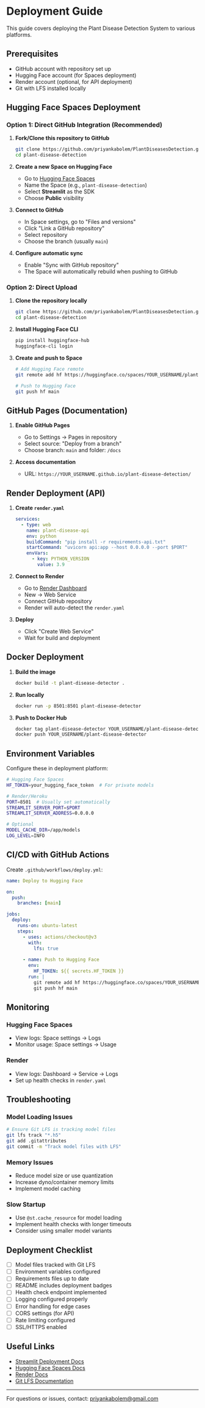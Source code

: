 # Deployment Guide

This guide covers deploying the Plant Disease Detection System to various platforms.

## Prerequisites

- GitHub account with repository set up
- Hugging Face account (for Spaces deployment)
- Render account (optional, for API deployment)
- Git with LFS installed locally

## Hugging Face Spaces Deployment

### Option 1: Direct GitHub Integration (Recommended)

1. **Fork/Clone this repository to GitHub**
   ```bash
   git clone https://github.com/priyankabolem/PlantDiseasesDetection.git
   cd plant-disease-detection
   ```

2. **Create a new Space on Hugging Face**
   - Go to [Hugging Face Spaces](https://huggingface.co/new-space)
   - Name the Space (e.g., `plant-disease-detection`)
   - Select **Streamlit** as the SDK
   - Choose **Public** visibility

3. **Connect to GitHub**
   - In Space settings, go to "Files and versions"
   - Click "Link a GitHub repository"
   - Select repository
   - Choose the branch (usually `main`)

4. **Configure automatic sync**
   - Enable "Sync with GitHub repository"
   - The Space will automatically rebuild when pushing to GitHub

### Option 2: Direct Upload

1. **Clone the repository locally**
   ```bash
   git clone https://github.com/priyankabolem/PlantDiseasesDetection.git
   cd plant-disease-detection
   ```

2. **Install Hugging Face CLI**
   ```bash
   pip install huggingface-hub
   huggingface-cli login
   ```

3. **Create and push to Space**
   ```bash
   # Add Hugging Face remote
   git remote add hf https://huggingface.co/spaces/YOUR_USERNAME/plant-disease-detection
   
   # Push to Hugging Face
   git push hf main
   ```

## GitHub Pages (Documentation)

1. **Enable GitHub Pages**
   - Go to Settings → Pages in repository
   - Select source: "Deploy from a branch"
   - Choose branch: `main` and folder: `/docs`

2. **Access documentation**
   - URL: `https://YOUR_USERNAME.github.io/plant-disease-detection/`

## Render Deployment (API)

1. **Create `render.yaml`**
   ```yaml
   services:
     - type: web
       name: plant-disease-api
       env: python
       buildCommand: "pip install -r requirements-api.txt"
       startCommand: "uvicorn api:app --host 0.0.0.0 --port $PORT"
       envVars:
         - key: PYTHON_VERSION
           value: 3.9
   ```

2. **Connect to Render**
   - Go to [Render Dashboard](https://dashboard.render.com/)
   - New → Web Service
   - Connect GitHub repository
   - Render will auto-detect the `render.yaml`

3. **Deploy**
   - Click "Create Web Service"
   - Wait for build and deployment

## Docker Deployment

1. **Build the image**
   ```bash
   docker build -t plant-disease-detector .
   ```

2. **Run locally**
   ```bash
   docker run -p 8501:8501 plant-disease-detector
   ```

3. **Push to Docker Hub**
   ```bash
   docker tag plant-disease-detector YOUR_USERNAME/plant-disease-detector
   docker push YOUR_USERNAME/plant-disease-detector
   ```

## Environment Variables

Configure these in deployment platform:

```bash
# Hugging Face Spaces
HF_TOKEN=your_hugging_face_token  # For private models

# Render/Heroku
PORT=8501  # Usually set automatically
STREAMLIT_SERVER_PORT=$PORT
STREAMLIT_SERVER_ADDRESS=0.0.0.0

# Optional
MODEL_CACHE_DIR=/app/models
LOG_LEVEL=INFO
```

## CI/CD with GitHub Actions

Create `.github/workflows/deploy.yml`:

```yaml
name: Deploy to Hugging Face

on:
  push:
    branches: [main]

jobs:
  deploy:
    runs-on: ubuntu-latest
    steps:
      - uses: actions/checkout@v3
        with:
          lfs: true
      
      - name: Push to Hugging Face
        env:
          HF_TOKEN: ${{ secrets.HF_TOKEN }}
        run: |
          git remote add hf https://huggingface.co/spaces/YOUR_USERNAME/plant-disease-detection
          git push hf main
```

## Monitoring

### Hugging Face Spaces
- View logs: Space settings → Logs
- Monitor usage: Space settings → Usage

### Render
- View logs: Dashboard → Service → Logs
- Set up health checks in `render.yaml`

## Troubleshooting

### Model Loading Issues
```bash
# Ensure Git LFS is tracking model files
git lfs track "*.h5"
git add .gitattributes
git commit -m "Track model files with LFS"
```

### Memory Issues
- Reduce model size or use quantization
- Increase dyno/container memory limits
- Implement model caching

### Slow Startup
- Use `@st.cache_resource` for model loading
- Implement health checks with longer timeouts
- Consider using smaller model variants

## Deployment Checklist

- [ ] Model files tracked with Git LFS
- [ ] Environment variables configured
- [ ] Requirements files up to date
- [ ] README includes deployment badges
- [ ] Health check endpoint implemented
- [ ] Logging configured properly
- [ ] Error handling for edge cases
- [ ] CORS settings (for API)
- [ ] Rate limiting configured
- [ ] SSL/HTTPS enabled

## Useful Links

- [Streamlit Deployment Docs](https://docs.streamlit.io/streamlit-community-cloud/deploy-your-app)
- [Hugging Face Spaces Docs](https://huggingface.co/docs/hub/spaces)
- [Render Docs](https://render.com/docs)
- [Git LFS Documentation](https://git-lfs.github.com/)

---

For questions or issues, contact: priyankabolem@gmail.com